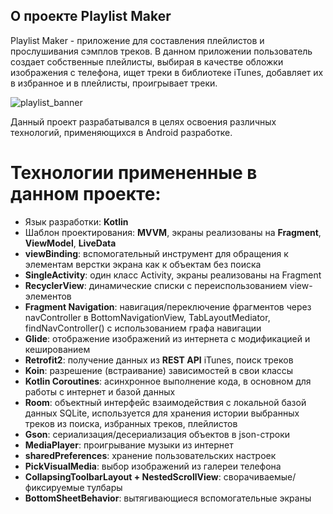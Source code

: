 ## О проекте Playlist Maker

Playlist Maker - приложение для составления плейлистов и прослушивания сэмплов треков. 
В данном приложении пользователь создает собственные плейлисты, выбирая в качестве обложки изображения с телефона, ищет треки в библиотеке iTunes, добавляет их в избранное и в плейлисты, проигрывает треки. 

![playlist_banner](https://github.com/user-attachments/assets/09a7e585-05cb-4e9a-86e9-5f0c430d17d1)

Данный проект разрабатывался в целях освоения различных технологий, применяющихся в Android разработке.

# Технологии примененные в данном проекте:
- Язык разработки: **Kotlin**
- Шаблон проектирования: **MVVM**, экраны реализованы на **Fragment**, **ViewModel**,  **LiveData**
- **viewBinding**: вспомогательный инструмент для обращения к элементам верстки экрана как к объектам без поиска
- **SingleActivity**: один класс Activity, экраны реализованы на Fragment
- **RecyclerView**: динамические списки с переиспользованием view-элементов
- **Fragment Navigation**: навигация/переключение фрагментов через navController в BottomNavigationView, TabLayoutMediator, findNavController() с использованием графа навигации
- **Glide**: отображение изображений из интернета с модификацией и кешированием
- **Retrofit2**: получение данных из **REST API** iTunes, поиск треков
- **Koin**: разрешение (встраивание) зависимостей в свои классы
- **Kotlin Coroutines**: асинхронное выполнение кода, в основном для работы с интернет и базой данных
- **Room**: объектный интерфейс взаимодействия с локальной базой данных SQLite, используется для хранения истории выбранных треков из поиска, избранных треков, плейлистов
- **Gson**: сериализация/десериализация объектов в json-строки
- **MediaPlayer**: проигрывание музыки из интернет
- **sharedPreferences**: хранение пользовательских настроек
- **PickVisualMedia**: выбор изображений из галереи телефона
- **CollapsingToolbarLayout + NestedScrollView**: сворачиваемые/фиксируемые тулбары
- **BottomSheetBehavior**: вытягивающиеся вспомогательные экраны

